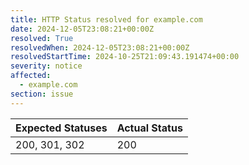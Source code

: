 ```yaml
---
title: HTTP Status resolved for example.com
date: 2024-12-05T23:08:21+00:00Z
resolved: True
resolvedWhen: 2024-12-05T23:08:21+00:00Z
resolvedStartTime: 2024-10-25T21:09:43.191474+00:00
severity: notice
affected:
  - example.com
section: issue
---
```


| Expected Statuses | Actual Status  |
|-------------------|----------------|
| 200, 301, 302 | 200 |
